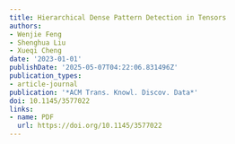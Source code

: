 ```yaml
---
title: Hierarchical Dense Pattern Detection in Tensors
authors:
- Wenjie Feng
- Shenghua Liu
- Xueqi Cheng
date: '2023-01-01'
publishDate: '2025-05-07T04:22:06.831496Z'
publication_types:
- article-journal
publication: '*ACM Trans. Knowl. Discov. Data*'
doi: 10.1145/3577022
links:
- name: PDF
  url: https://doi.org/10.1145/3577022
---
```

